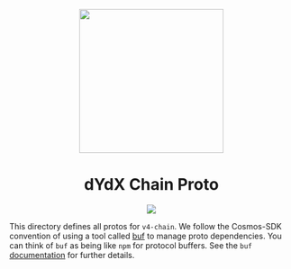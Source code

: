 <p align="center"><img src="https://furya.exchange/icon.svg?" width="256" /></p>

<h1 align="center">dYdX Chain Proto</h1>

<div align="center">
  <a href="https://github.com/furyanprotocol/v4-chain/actions/workflows/proto.yml?query=branch%3Amain" style="text-decoration:none;">
    <img src="https://github.com/furyanprotocol/v4-chain/actions/workflows/proto.yml/badge.svg?branch=main" />
  </a>
</div>

This directory defines all protos for `v4-chain`. We follow the Cosmos-SDK convention of using a tool called
[buf](https://github.com/bufbuild/buf) to manage proto dependencies. You can think of `buf` as being like `npm` for
protocol buffers. See the `buf` [documentation](https://docs.buf.build/how-to/iterate-on-modules#update-dependencies)
for further details.
